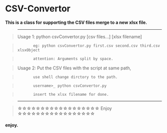 # CSV-Convertor

**This is a class for supporting the CSV files merge to a new xlsx file.**

>   -------------------------------------------------------------------------------
    
>    Usage 1: python csvConvertor.py [csv files...] [xlsx filename]

>            eg: python csvConvertor.py first.csv second.csv third.csv xlsxObject

>            attention: Arguments split by space.

>    Usage 2: Put the CSV files with the script at same path,

>            use shell change dirctory to the path.

>            username>_ python csvConvertor.py

>            insert the xlsx filename for done.

>    -------------------------------------------------------------------------------

>    ☆☆☆☆☆☆☆☆☆☆☆☆☆☆☆☆☆☆ Enjoy ☆☆☆☆☆☆☆☆☆☆☆☆☆☆☆☆☆

#### enjoy.
